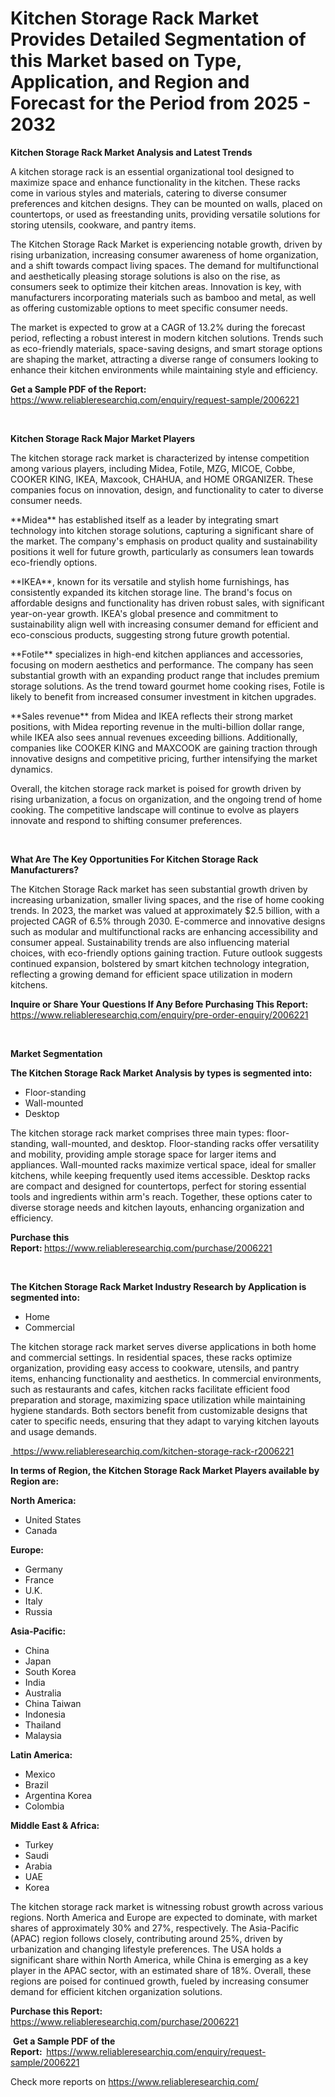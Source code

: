 <p><h1>Kitchen Storage Rack Market Provides Detailed Segmentation of this Market based on Type, Application, and Region and Forecast for the Period from 2025 - 2032</h1></p><p><strong>Kitchen Storage Rack Market Analysis and Latest Trends</strong></p>
<p><p>A kitchen storage rack is an essential organizational tool designed to maximize space and enhance functionality in the kitchen. These racks come in various styles and materials, catering to diverse consumer preferences and kitchen designs. They can be mounted on walls, placed on countertops, or used as freestanding units, providing versatile solutions for storing utensils, cookware, and pantry items.</p><p>The Kitchen Storage Rack Market is experiencing notable growth, driven by rising urbanization, increasing consumer awareness of home organization, and a shift towards compact living spaces. The demand for multifunctional and aesthetically pleasing storage solutions is also on the rise, as consumers seek to optimize their kitchen areas. Innovation is key, with manufacturers incorporating materials such as bamboo and metal, as well as offering customizable options to meet specific consumer needs.</p><p>The market is expected to grow at a CAGR of 13.2% during the forecast period, reflecting a robust interest in modern kitchen solutions. Trends such as eco-friendly materials, space-saving designs, and smart storage options are shaping the market, attracting a diverse range of consumers looking to enhance their kitchen environments while maintaining style and efficiency.</p></p>
<p><strong>Get a Sample PDF of the Report:&nbsp;</strong> <a href="https://www.reliableresearchiq.com/enquiry/request-sample/2006221?utm_campaign=2309&utm_medium=2&utm_source=Github&utm_content=ia&utm_term=08022025&utm_id=kitchen-storage-rack">https://www.reliableresearchiq.com/enquiry/request-sample/2006221</a></p>
<p>&nbsp;</p>
<p><strong>Kitchen Storage Rack Major Market Players</strong></p>
<p><p>The kitchen storage rack market is characterized by intense competition among various players, including Midea, Fotile, MZG, MICOE, Cobbe, COOKER KING, IKEA, Maxcook, CHAHUA, and HOME ORGANIZER. These companies focus on innovation, design, and functionality to cater to diverse consumer needs.</p><p>**Midea** has established itself as a leader by integrating smart technology into kitchen storage solutions, capturing a significant share of the market. The company's emphasis on product quality and sustainability positions it well for future growth, particularly as consumers lean towards eco-friendly options.</p><p>**IKEA**, known for its versatile and stylish home furnishings, has consistently expanded its kitchen storage line. The brand's focus on affordable designs and functionality has driven robust sales, with significant year-on-year growth. IKEA's global presence and commitment to sustainability align well with increasing consumer demand for efficient and eco-conscious products, suggesting strong future growth potential.</p><p>**Fotile** specializes in high-end kitchen appliances and accessories, focusing on modern aesthetics and performance. The company has seen substantial growth with an expanding product range that includes premium storage solutions. As the trend toward gourmet home cooking rises, Fotile is likely to benefit from increased consumer investment in kitchen upgrades.</p><p>**Sales revenue** from Midea and IKEA reflects their strong market positions, with Midea reporting revenue in the multi-billion dollar range, while IKEA also sees annual revenues exceeding billions. Additionally, companies like COOKER KING and MAXCOOK are gaining traction through innovative designs and competitive pricing, further intensifying the market dynamics.</p><p>Overall, the kitchen storage rack market is poised for growth driven by rising urbanization, a focus on organization, and the ongoing trend of home cooking. The competitive landscape will continue to evolve as players innovate and respond to shifting consumer preferences.</p></p>
<p>&nbsp;</p>
<p><strong>What Are The Key Opportunities For Kitchen Storage Rack Manufacturers?</strong></p>
<p><p>The Kitchen Storage Rack market has seen substantial growth driven by increasing urbanization, smaller living spaces, and the rise of home cooking trends. In 2023, the market was valued at approximately $2.5 billion, with a projected CAGR of 6.5% through 2030. E-commerce and innovative designs such as modular and multifunctional racks are enhancing accessibility and consumer appeal. Sustainability trends are also influencing material choices, with eco-friendly options gaining traction. Future outlook suggests continued expansion, bolstered by smart kitchen technology integration, reflecting a growing demand for efficient space utilization in modern kitchens.</p></p>
<p><strong>Inquire or Share Your Questions If Any Before Purchasing This Report:</strong> <a href="https://www.reliableresearchiq.com/enquiry/pre-order-enquiry/2006221?utm_campaign=2309&utm_medium=2&utm_source=Github&utm_content=ia&utm_term=08022025&utm_id=kitchen-storage-rack">https://www.reliableresearchiq.com/enquiry/pre-order-enquiry/2006221</a></p>
<p>&nbsp;</p>
<p><strong>Market Segmentation</strong></p>
<p><strong>The Kitchen Storage Rack Market Analysis by types is segmented into:</strong></p>
<p><ul><li>Floor-standing</li><li>Wall-mounted</li><li>Desktop</li></ul></p>
<p><p>The kitchen storage rack market comprises three main types: floor-standing, wall-mounted, and desktop. Floor-standing racks offer versatility and mobility, providing ample storage space for larger items and appliances. Wall-mounted racks maximize vertical space, ideal for smaller kitchens, while keeping frequently used items accessible. Desktop racks are compact and designed for countertops, perfect for storing essential tools and ingredients within arm's reach. Together, these options cater to diverse storage needs and kitchen layouts, enhancing organization and efficiency.</p></p>
<p><strong>Purchase this Report:&nbsp;</strong><a href="https://www.reliableresearchiq.com/purchase/2006221?utm_campaign=2309&utm_medium=2&utm_source=Github&utm_content=ia&utm_term=08022025&utm_id=kitchen-storage-rack">https://www.reliableresearchiq.com/purchase/2006221</a></p>
<p>&nbsp;</p>
<p><strong>The Kitchen Storage Rack Market Industry Research by Application is segmented into:</strong></p>
<p><ul><li>Home</li><li>Commercial</li></ul></p>
<p><p>The kitchen storage rack market serves diverse applications in both home and commercial settings. In residential spaces, these racks optimize organization, providing easy access to cookware, utensils, and pantry items, enhancing functionality and aesthetics. In commercial environments, such as restaurants and cafes, kitchen racks facilitate efficient food preparation and storage, maximizing space utilization while maintaining hygiene standards. Both sectors benefit from customizable designs that cater to specific needs, ensuring that they adapt to varying kitchen layouts and usage demands.</p></p>
<p><a href="https://www.reliableresearchiq.com/kitchen-storage-rack-r2006221?utm_campaign=2309&utm_medium=2&utm_source=Github&utm_content=ia&utm_term=08022025&utm_id=kitchen-storage-rack">&nbsp;https://www.reliableresearchiq.com/kitchen-storage-rack-r2006221</a></p>
<p><strong>In terms of Region, the Kitchen Storage Rack Market Players available by Region are:</strong></p>
<p>
    <p> <strong> North America: </strong>
        <ul>
            <li>United States</li>
            <li>Canada</li>
        </ul>
        </p> 
    <p> <strong> Europe: </strong>
        <ul>
            <li>Germany</li>
            <li>France</li>
            <li>U.K.</li>
            <li>Italy</li>
            <li>Russia</li>
        </ul>
        </p> 
    <p> <strong> Asia-Pacific: </strong>
        <ul>
            <li>China</li>
            <li>Japan</li>
            <li>South Korea</li>
            <li>India</li>
            <li>Australia</li>
            <li>China Taiwan</li>
            <li>Indonesia</li>
            <li>Thailand</li>
            <li>Malaysia</li>
        </ul>
        </p> 
    <p> <strong> Latin America: </strong>
        <ul>
            <li>Mexico</li>
            <li>Brazil</li>
            <li>Argentina Korea</li>
            <li>Colombia</li>
        </ul>
        </p> 
    <p> <strong> Middle East & Africa: </strong>
        <ul>
            <li>Turkey</li>
            <li>Saudi</li>
            <li>Arabia</li>
            <li>UAE</li>
            <li>Korea</li>
        </ul>
    </p>
    </p>
<p><p>The kitchen storage rack market is witnessing robust growth across various regions. North America and Europe are expected to dominate, with market shares of approximately 30% and 27%, respectively. The Asia-Pacific (APAC) region follows closely, contributing around 25%, driven by urbanization and changing lifestyle preferences. The USA holds a significant share within North America, while China is emerging as a key player in the APAC sector, with an estimated share of 18%. Overall, these regions are poised for continued growth, fueled by increasing consumer demand for efficient kitchen organization solutions.</p></p>
<p><strong>Purchase this Report: </strong><a href="https://www.reliableresearchiq.com/purchase/2006221?utm_campaign=2309&utm_medium=2&utm_source=Github&utm_content=ia&utm_term=08022025&utm_id=kitchen-storage-rack">https://www.reliableresearchiq.com/purchase/2006221</a></p>
<p>&nbsp;<strong>Get a Sample PDF of the Report:&nbsp;&nbsp;</strong><a href="https://www.reliableresearchiq.com/enquiry/request-sample/2006221?utm_campaign=2309&utm_medium=2&utm_source=Github&utm_content=ia&utm_term=08022025&utm_id=kitchen-storage-rack">https://www.reliableresearchiq.com/enquiry/request-sample/2006221</a></p>
<p><strong></strong></p>
<p>Check more reports on <a href="https://www.reliableresearchiq.com/?utm_campaign=2309&utm_medium=2&utm_source=Github&utm_content=ia&utm_term=08022025&utm_id=kitchen-storage-rack">https://www.reliableresearchiq.com/</a></p>